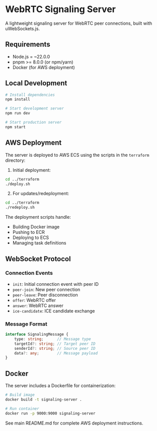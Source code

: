 # WebRTC Signaling Server

A lightweight signaling server for WebRTC peer connections, built with uWebSockets.js.

## Requirements

- Node.js = ~22.0.0
- pnpm >= 8.0.0 (or npm/yarn)
- Docker (for AWS deployment)

## Local Development

```bash
# Install dependencies
npm install

# Start development server
npm run dev

# Start production server
npm start
```

## AWS Deployment

The server is deployed to AWS ECS using the scripts in the `terraform` directory:

1. Initial deployment:
```bash
cd ../terraform
./deploy.sh
```

2. For updates/redeployment:
```bash
cd ../terraform
./redeploy.sh
```

The deployment scripts handle:
- Building Docker image
- Pushing to ECR
- Deploying to ECS
- Managing task definitions

## WebSocket Protocol

### Connection Events

- `init`: Initial connection event with peer ID
- `peer-join`: New peer connection
- `peer-leave`: Peer disconnection
- `offer`: WebRTC offer
- `answer`: WebRTC answer
- `ice-candidate`: ICE candidate exchange

### Message Format

```typescript
interface SignalingMessage {
    type: string;      // Message type
    targetId?: string; // Target peer ID
    senderId?: string; // Source peer ID
    data?: any;        // Message payload
}
```

## Docker

The server includes a Dockerfile for containerization:

```bash
# Build image
docker build -t signaling-server .

# Run container
docker run -p 9000:9000 signaling-server
```

See main README.md for complete AWS deployment instructions.
